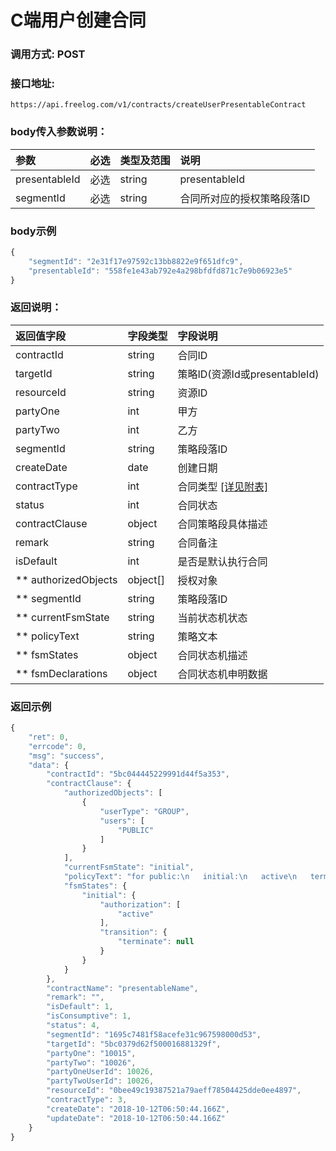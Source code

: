 # C端用户创建合同


### 调用方式: POST

### 接口地址:

```
https://api.freelog.com/v1/contracts/createUserPresentableContract
```

### body传入参数说明：

| 参数 | 必选 | 类型及范围 | 说明 |
| :--- | :--- | :--- | :--- |
|presentableId|必选|string|presentableId|
|segmentId|必选|string|合同所对应的授权策略段落ID|

### body示例

```js
{
    "segmentId": "2e31f17e97592c13bb8822e9f651dfc9",
    "presentableId": "558fe1e43ab792e4a298bfdfd871c7e9b06923e5"
}
```

### 返回说明：

| 返回值字段 | 字段类型 | 字段说明 |
| :--- | :--- | :--- |
| contractId | string | 合同ID |
| targetId | string | 策略ID(资源Id或presentableId) |
| resourceId | string | 资源ID |
| partyOne | int | 甲方 |
| partyTwo | int | 乙方 |
| segmentId | string | 策略段落ID |
| createDate | date | 创建日期 |
| contractType | int | 合同类型 [[详见附表]][合同类型] |
| status | int | 合同状态 |
| contractClause | object | 合同策略段具体描述 |
| remark | string | 合同备注 |
| isDefault | int | 是否是默认执行合同 |
| ** authorizedObjects | object[] | 授权对象 |
| ** segmentId | string| 策略段落ID |
| ** currentFsmState | string| 当前状态机状态 |
| ** policyText | string| 策略文本 |
| ** fsmStates | object| 合同状态机描述 |
| ** fsmDeclarations | object| 合同状态机申明数据 |

### 返回示例

```js
{
    "ret": 0,
    "errcode": 0,
    "msg": "success",
    "data": {
        "contractId": "5bc044445229991d44f5a353",
        "contractClause": {
            "authorizedObjects": [
                {
                    "userType": "GROUP",
                    "users": [
                        "PUBLIC"
                    ]
                }
            ],
            "currentFsmState": "initial",
            "policyText": "for public:\n   initial:\n   active\n   terminate",
            "fsmStates": {
                "initial": {
                    "authorization": [
                        "active"
                    ],
                    "transition": {
                        "terminate": null
                    }
                }
            }
        },
        "contractName": "presentableName",
        "remark": "",
        "isDefault": 1,
        "isConsumptive": 1,
        "status": 4,
        "segmentId": "1695c7481f58acefe31c967598000d53",
        "targetId": "5bc0379d62f500016881329f",
        "partyOne": "10015",
        "partyTwo": "10026",
        "partyOneUserId": 10026,
        "partyTwoUserId": 10026,
        "resourceId": "0bee49c19387521a79aeff78504425dde0ee4897",
        "contractType": 3,
        "createDate": "2018-10-12T06:50:44.166Z",
        "updateDate": "2018-10-12T06:50:44.166Z"
    }
}
```

[合同类型]: http://localhost:4000/附表/合同类型.html "合同类型"
